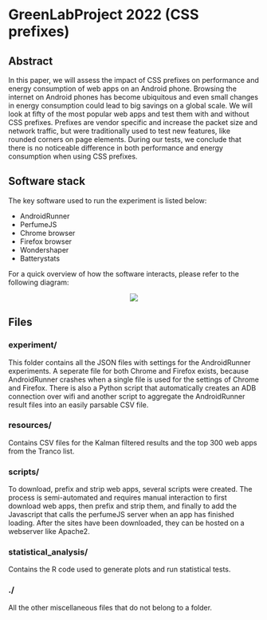 # GreenLabProject 2022 (CSS prefixes)

## Abstract
In this paper, we will assess the impact of CSS prefixes on performance and energy consumption of web apps on an Android phone. Browsing the internet on Android phones has become ubiquitous and even small changes in energy consumption could lead to big savings on a global scale. We will look at fifty of the most popular web apps and test them with and without CSS prefixes. Prefixes are vendor specific and increase the packet size and network traffic, but were traditionally used to test new features, like rounded corners on page elements. During our tests, we conclude that there is no noticeable difference in both performance and energy consumption when using CSS prefixes.

## Software stack
The key software used to run the experiment is listed below:
 - AndroidRunner
 - PerfumeJS
 - Chrome browser
 - Firefox browser
 - Wondershaper
 - Batterystats

For a quick overview of how the software interacts, please refer to the following diagram:
<p align="center">
    <img src="https://i.imgur.com/To2cfJ3.png" />
</p>

## Files
### experiment/
This folder contains all the JSON files with settings for the AndroidRunner experiments. A seperate file for both Chrome and Firefox exists, because AndroidRunner crashes when a single file is used for the settings of Chrome and Firefox. There is also a Python script that automatically creates an ADB connection over wifi and another script to aggregate the AndroidRunner result files into an easily parsable CSV file.

### resources/
Contains CSV files for the Kalman filtered results and the top 300 web apps from the Tranco list.

### scripts/
To download, prefix and strip web apps, several scripts were created. The process is semi-automated and requires manual interaction to first download web apps, then prefix and strip them, and finally to add the Javascript that calls the perfumeJS server when an app has finished loading. After the sites have been downloaded, they can be hosted on a webserver like Apache2.

### statistical_analysis/
Contains the R code used to generate plots and run statistical tests.

### ./
All the other miscellaneous files that do not belong to a folder.

